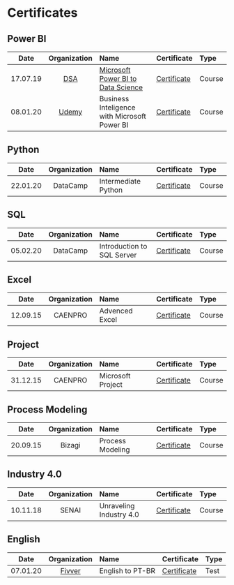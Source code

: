 # Certificates

## Power BI

|    Date   | Organization      | Name                        |Certificate|Type|
|:---------:|:-----------------:|:----------------------------|:-------|:-------|
| 17.07.19  | [DSA](https://www.datascienceacademy.com.br/)       | [Microsoft Power BI to Data Science](https://www.datascienceacademy.com.br/course?courseid=microsoft-power-bi-para-data-science) |[Certificate](https://i.imgur.com/G17WfVh.png)| Course|
| 08.01.20  | [Udemy](https://www.udemy.com/)       | Business Inteligence with Microsoft Power BI |[Certificate](https://i.imgur.com/l9PTwCs.png)| Course|


## Python

|    Date   | Organization      | Name                        |Certificate|Type|
|:---------:|:-----------------:|:----------------------------|:-------|:-------|
| 22.01.20  | DataCamp       | Intermediate Python |[Certificate](https://camo.githubusercontent.com/4b6683873c1117decaa092125370bc229dd30bed/68747470733a2f2f692e696d6775722e636f6d2f374f6d684764312e706e67)| Course|


## SQL

|    Date   | Organization      | Name                        |Certificate|Type|
|:---------:|:-----------------:|:----------------------------|:-------|:-------|
| 05.02.20  | DataCamp       | Introduction to SQL Server |[Certificate](https://www.datacamp.com/statement-of-accomplishment/course/9e5faa1eeb2ef0550780b35835b7e6faff5dd982)| Course|

## Excel

|    Date   | Organization      | Name                        |Certificate|Type|
|:---------:|:-----------------:|:----------------------------|:-------|:-------|
| 12.09.15  | CAENPRO       | Advenced Excel |[Certificate](https://i.imgur.com/P0g6Occ.png)| Course|



## Project

|    Date   | Organization      | Name                        |Certificate|Type|
|:---------:|:-----------------:|:----------------------------|:-------|:-------|
| 31.12.15  | CAENPRO       | Microsoft Project |[Certificate](https://i.imgur.com/vWzllbY.png)| Course|



## Process Modeling

|    Date   | Organization      | Name                        |Certificate|Type|
|:---------:|:-----------------:|:----------------------------|:-------|:-------|
| 20.09.15  | Bizagi       | Process Modeling |[Certificate](https://i.imgur.com/wzwEQJG.png)| Course|


## Industry 4.0

|    Date   | Organization      | Name                        |Certificate|Type|
|:---------:|:-----------------:|:----------------------------|:-------|:-------|
| 10.11.18  | SENAI       | Unraveling Industry 4.0 |[Certificate](https://i.imgur.com/TZtKj8A.png)| Course|

## English

|    Date   | Organization      | Name                        |Certificate|Type|
|:---------:|:-----------------:|:----------------------------|:-------|:-------|
| 07.01.20  | [Fivver](https://www.fiverr.com/)       | English to PT-BR |[Certificate](https://i.imgur.com/fu3wGjC.png) | Test|
